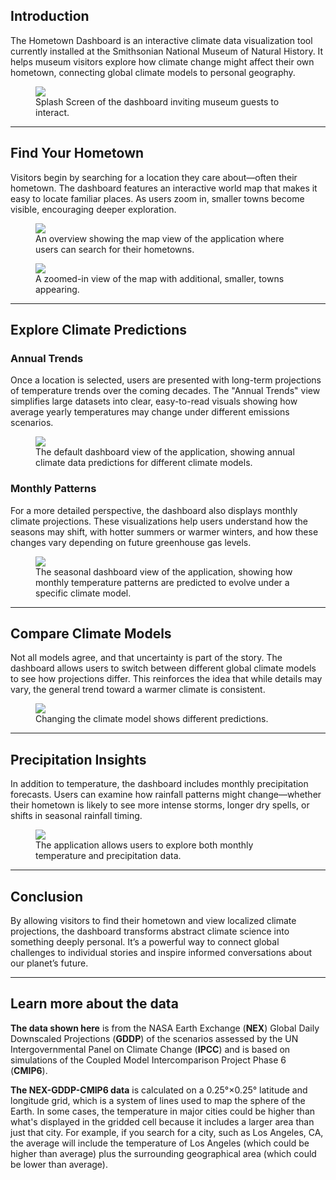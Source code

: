 ## Introduction

The Hometown Dashboard is an interactive climate data visualization tool currently installed at the Smithsonian National Museum of Natural History.
It helps museum visitors explore how climate change might affect their own hometown, connecting global climate models to personal geography.

<figure class="left-figure">
  <img src="/images/hometown-dashboard/splash.png">
  <figcaption> Splash Screen of the dashboard inviting museum guests to interact.
</figcaption>
</figure>

---

## Find Your Hometown

Visitors begin by searching for a location they care about—often their hometown.
The dashboard features an interactive world map that makes it easy to locate familiar places.
As users zoom in, smaller towns become visible, encouraging deeper exploration.

<figure class="right-figure">
  <img src="/images/hometown-dashboard/map.png">
  <figcaption>An overview showing the map view of the application where users can search for their hometowns.</figcaption>
</figure>

<figure class="left-figure">
  <img src="/images/hometown-dashboard/map_zoom.png">
  <figcaption> A zoomed-in view of the map with additional, smaller, towns appearing.
</figcaption>
</figure>

---

## Explore Climate Predictions

### Annual Trends

Once a location is selected, users are presented with long-term projections of temperature trends over the coming decades.
The "Annual Trends" view simplifies large datasets into clear, easy-to-read visuals showing how average yearly temperatures may change under different emissions scenarios.

<figure class="right-figure">
  <img src="/images/hometown-dashboard/annual.png">
  <figcaption>The default dashboard view of the application, showing annual climate data predictions for different climate models.
</figcaption>
</figure>

### Monthly Patterns

For a more detailed perspective, the dashboard also displays monthly climate projections.
These visualizations help users understand how the seasons may shift, with hotter summers or warmer winters, and how these changes vary depending on future greenhouse gas levels.

<figure class="left-figure">
  <img src="/images/hometown-dashboard/monthly.png">
  <figcaption>The seasonal dashboard view of the application, showing how monthly temperature patterns are predicted to evolve under a specific climate model.
</figcaption>
</figure>

---

## Compare Climate Models

Not all models agree, and that uncertainty is part of the story.
The dashboard allows users to switch between different global climate models to see how projections differ.
This reinforces the idea that while details may vary, the general trend toward a warmer climate is consistent.

<figure class="right-figure">
  <img src="/images/hometown-dashboard/very_high_monthly.png">
  <figcaption> Changing the climate model shows different predictions.
</figcaption>
</figure>

---

## Precipitation Insights

In addition to temperature, the dashboard includes monthly precipitation forecasts.
Users can examine how rainfall patterns might change—whether their hometown is likely to see more intense storms, longer dry spells, or shifts in seasonal rainfall timing.

<figure class="left-figure">
  <img src="/images/hometown-dashboard/precipitation_monthly.png">
  <figcaption> The application allows users to explore both monthly temperature and precipitation data.
</figcaption>
</figure>

---

## Conclusion

By allowing visitors to find their hometown and view localized climate projections, the dashboard transforms abstract climate science into something deeply personal.
It’s a powerful way to connect global challenges to individual stories and inspire informed conversations about our planet’s future.

---

## Learn more about the data

**The data shown here** is from the NASA Earth Exchange (**NEX**) Global Daily Downscaled Projections (**GDDP**) of the scenarios assessed by the UN Intergovernmental Panel on Climate Change (**IPCC**) and is based on simulations of the Coupled Model Intercomparison Project Phase 6 (**CMIP6**).

**The NEX-GDDP-CMIP6 data** is calculated on a 0.25°×0.25° latitude and longitude grid, which is a system of lines used to map the sphere of the Earth.
In some cases, the temperature in major cities could be higher than what's displayed in the gridded cell because it includes a larger area than just that city.
For example, if you search for a city, such as Los Angeles, CA, the average will include the temperature of Los Angeles (which could be higher than average) plus the surrounding geographical area (which could be lower than average).

